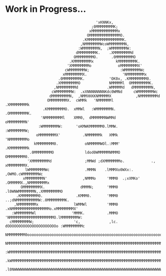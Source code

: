 # Work in Progress...
                                             'xKNNKx,                                       
                                           ;0MMMMMMMMK;                                     
                                          xMMMMMMMMMMMMx                                    
                                         OMMMMMMMMMMMMMMO.                                  
                                       .KMMMMMMMMMMMMMMMMK.                                 
                                      ,NMMMMMMMWcoWMMMMMMMN,                                
                                     :WMMMMMMMN,  ;WMMMMMMMW:                               
                                    dMMMMMMMMK.    .XMMMMMMMMd                              
                                   OMMMMMMMMO.      .0MMMMMMMMO                             
                                 .KMMMMMMMMx          kMMMMMMMMK.                           
                                'XMMMMMMMMo            oMMMMMMMMX'                          
                               cWMMMMMMMW;              :WMMMMMMMWc                         
                              xMMMMMMMMX.                'NMMMMMMMMx                        
                            .0MMMMMMMMK.           'OK0x, .KMMMMMMMM0.                      
                           .XMMMMMMMMO             NMMMMMl  OMMMMMMMMK.                     
                          ,NMMMMMMMMd             .WMMMMMd   dMMMMMMMMN,                    
                         cWMMMMMMMW:  .xXNNNNNNNNKdc0WMNd     cWMMMMMMMWc                   
                        dMMMMMMMMN,  ,NMMXKKKNMMMMMX           ,NMMMMMMMMd                  
                       OMMMMMMMMX.  cWMMk   'NMMMMMMl           .XMMMMMMMMk                 
                     .KMMMMMMMMO.  xMMWl   :WMMMMMMMN.           .OMMMMMMMMK.               
                    'NMMMMMMMMl    XMM0,  dMMMMMMNWMMd             oMMMMMMMMN'              
                   :WMMMMMMMW:      'oKMWKMMMMMM0.lMMW.             :WMMMMMMMW;             
                  oMMMMMMMMX'          .NMMMMMMk   XMMk              'NMMMMMMMMo            
                 kMMMMMMMM0.            oNMMMMMWOl.:MMM'              .KMMMMMMMMk           
               .0MMMMMMMMO              ldod0WMMMMMNMMMO                OMMMMMMMM0.         
              'XMMMMMMMMd               ;MMWd ;dXMMMMMMMo.            ., xMMMMMMMMX.        
             lWMMMMMMMWc                .MMMN    .lMMMXo0WXx:.      ,OWMO.cWMMMMMMMWc       
            xMMMMMMMMN'                ,NMMMo     'MMM0  .;xXMKo' .OMMMMMX.,NMMMMMMMMx      
           OMMMMMMMMX.                dMMMN;      'MMM0      .l0WNWMMMMMMMN,.XMMMMMMMMO     
         .KMMMMMMMM0.               .KMMM0.       'MMM0     ..;dNMMMMMMMMMMW:.0MMMMMMMMK.   
        ,NMMMMMMMMx                lWMMWl         'MMM0  .xNMMMMMMMMMMMMMMMMMo.xMMMMMMMMX'  
       :WMMMMMMMWl                'MMMK.          .MMMO 'NMMMMMMMMMMMMMMMMMMMMO.lMMMMMMMMW: 
      cMMMMMMMMW;                  'c,             ,lc. dOOOOOOOOOOOOOOOOOOOOOOo :WMMMMMMMMc
      NMMMMMMMM0oooooooooooooooooooooooooooooooooooooooooooooooooooooooooooooooooo0MMMMMMMMN
      NMMMMMMMMMMMMMMMMMMMMMMMMMMMMMMMMMMMMMMMMMMMMMMMMMMMMMMMMMMMMMMMMMMMMMMMMMMMMMMMMMMMMN
      :WMMMMMMMMMMMMMMMMMMMMMMMMMMMMMMMMMMMMMMMMMMMMMMMMMMMMMMMMMMMMMMMMMMMMMMMMMMMMMMMMMMW;
       .kWMMMMMMMMMMMMMMMMMMMMMMMMMMMMMMMMMMMMMMMMMMMMMMMMMMMMMMMMMMMMMMMMMMMMMMMMMMMMMMWk. 
         .l0NWWWWWWWWWWWWWWWWWWWWWWWWWWWWWWWWWWWWWWWWWWWWWWWWWWWWWWWWWWWWWWWWWWWWWWWWN0o.   
